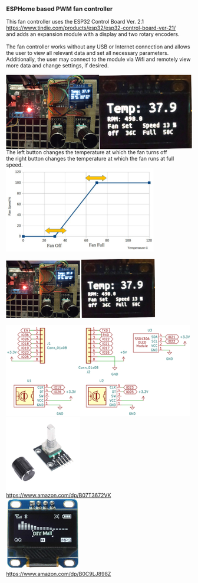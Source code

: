 <h3>ESPHome based PWM fan controller</h3>
This fan controller uses the ESP32 Control Board Ver. 2.1 <br>
<a href="https://www.tindie.com/products/esp32/esp32-control-board-ver-21/">
https://www.tindie.com/products/esp32/esp32-control-board-ver-21/</a><br>
and adds an expansion module with a display and two rotary encoders.<br>
<br>
The fan controller works without any USB or Internet connection and allows the user to view
all relevant data and set all necessary parameters.<br>
Additionally, the user may connect to the module via Wifi and remotely view more data and change settings, if desired.<br><br>

<div style="display: flex;">
  <img src="images/fc01.jpg" alt="fc01" style="width:50%;">
  <img src="images/fc02.jpg" alt="fc02" style="width:50%;">
</div>
The left button changes the temperature at which the fan turns off<br>
the right button changes the temperature at which the fan runs at full speed.<br>
<img src="images/fancurve.png" alt="fancurve" width="400">
<br>

<br>



<img src="images/fc01.jpg" alt="Alt Text" width="200">
<img src="images/fc02.jpg" alt="Alt Text" width="200">
<br>


<br>
<img src="designfiles/KiCAD/schematic.png" alt="Alt Text" width="500">
<br>
<img src="images/enc.jpg" alt="encoder" width="200">
<br>
<a href="https://www.amazon.com/dp/B07T3672VK">
https://www.amazon.com/dp/B07T3672VK</a><br>
<img src="images/display.png" alt="display" width="200">
<br>
<a href="https://www.amazon.com/dp/B0C9LJ898Z">
https://www.amazon.com/dp/B0C9LJ898Z</a><br>



